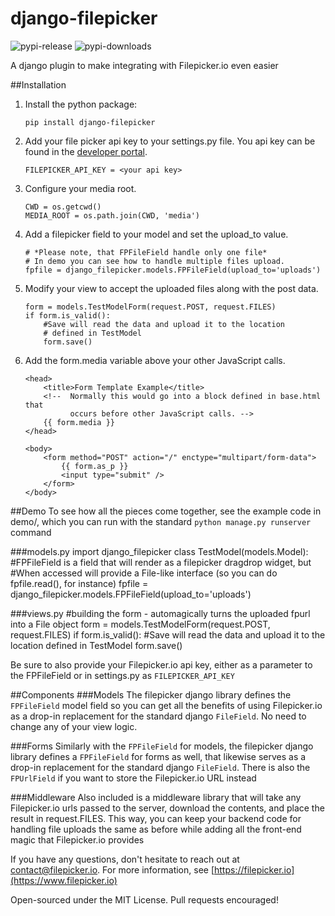 django-filepicker
=================
![pypi-release](https://pypip.in/version/django-filepicker/badge.svg)
![pypi-downloads](https://pypip.in/download/django-filepicker/badge.svg)

A django plugin to make integrating with Filepicker.io even easier

##Installation

  1.  Install the python package:

          pip install django-filepicker

  2.  Add your file picker api key to your settings.py file. You api key can be
  found in the [developer portal](https://developers.inkfilepicker.com/apps/).

          FILEPICKER_API_KEY = <your api key>

  3.  Configure your media root.

          CWD = os.getcwd()
          MEDIA_ROOT = os.path.join(CWD, 'media')

  3.  Add a filepicker field to your model and set the upload_to value.

          # *Please note, that FPFileField handle only one file*
          # In demo you can see how to handle multiple files upload.
          fpfile = django_filepicker.models.FPFileField(upload_to='uploads')

  4.  Modify your view to accept the uploaded files along with the post data.

          form = models.TestModelForm(request.POST, request.FILES)
          if form.is_valid():
              #Save will read the data and upload it to the location
              # defined in TestModel
              form.save()

  5.  Add the form.media variable above your other JavaScript calls.

          <head>
              <title>Form Template Example</title>
              <!--  Normally this would go into a block defined in base.html that
                    occurs before other JavaScript calls. -->
              {{ form.media }}
          </head>

          <body>
              <form method="POST" action="/" enctype="multipart/form-data">
                  {{ form.as_p }}
                  <input type="submit" />
              </form>
          </body>

##Demo
To see how all the pieces come together, see the example code in demo/, which you can run with the standard
`python manage.py runserver` command

###models.py
    import django_filepicker
    class TestModel(models.Model):
        #FPFileField is a field that will render as a filepicker dragdrop widget, but
        #When accessed will provide a File-like interface (so you can do fpfile.read(), for instance)
        fpfile = django_filepicker.models.FPFileField(upload_to='uploads')

###views.py
    #building the form - automagically turns the uploaded fpurl into a File object
    form = models.TestModelForm(request.POST, request.FILES)
    if form.is_valid():
        #Save will read the data and upload it to the location defined in TestModel
        form.save()

Be sure to also provide your Filepicker.io api key, either as a parameter to the FPFileField or in settings.py as `FILEPICKER_API_KEY`

##Components
###Models
The filepicker django library defines the `FPFileField` model field so you can get all the benefits of using Filepicker.io as a drop-in replacement for the standard django `FileField`. No need to change any of your view logic.

###Forms
Similarly with the `FPFileField` for models, the filepicker django library defines a `FPFileField` for forms as well, that likewise serves as a drop-in replacement for the standard django `FileField`. There is also the `FPUrlField` if you want to store the Filepicker.io URL instead

###Middleware
Also included is a middleware library that will take any Filepicker.io urls passed to the server, download the contents, and place the result in request.FILES. This way, you can keep your backend code for handling file uploads the same as before while adding all the front-end magic that Filepicker.io provides

If you have any questions, don't hesitate to reach out at [contact@filepicker.io](mailto:contact@filepicker.io). For more information, see [https://filepicker.io](https://www.filepicker.io)

Open-sourced under the MIT License. Pull requests encouraged!

